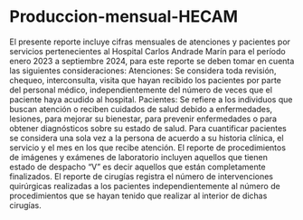 # Produccion-mensual-HECAM

El presente reporte incluye cifras mensuales de atenciones y pacientes por servicios pertenecientes al Hospital Carlos Andrade Marín para el período enero 2023 a septiembre 2024, para este reporte se deben tomar en cuenta las siguientes consideraciones:
Atenciones: Se considera toda revisión, chequeo, interconsulta, visita que hayan recibido los pacientes por parte del personal médico, independientemente del número de veces que el paciente haya acudido al hospital. 
Pacientes: Se refiere a los individuos que buscan atención o reciben cuidados de salud debido a enfermedades, lesiones, para mejorar su bienestar, para prevenir enfermedades o para obtener diagnósticos sobre su estado de salud. Para cuantificar pacientes se considera una sola vez a la persona de acuerdo a su historia clínica, el servicio y el mes en los que recibe atención.
El reporte de procedimientos de imágenes y exámenes de laboratorio incluyen aquellos que tienen estado de despacho “V” es decir aquellos que están completamente finalizados.
El reporte de cirugías registra el número de intervenciones quirúrgicas realizadas a los pacientes independientemente al número de procedimientos que se hayan tenido que realizar al interior de dichas cirugías.
